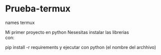 # Prueba-termux
names termux


Mi primer proyecto en python
Nesesitas instalar las librerias			   		
con:


pip install -r requirements y ejecutar con python (el nombre del archhivo)
